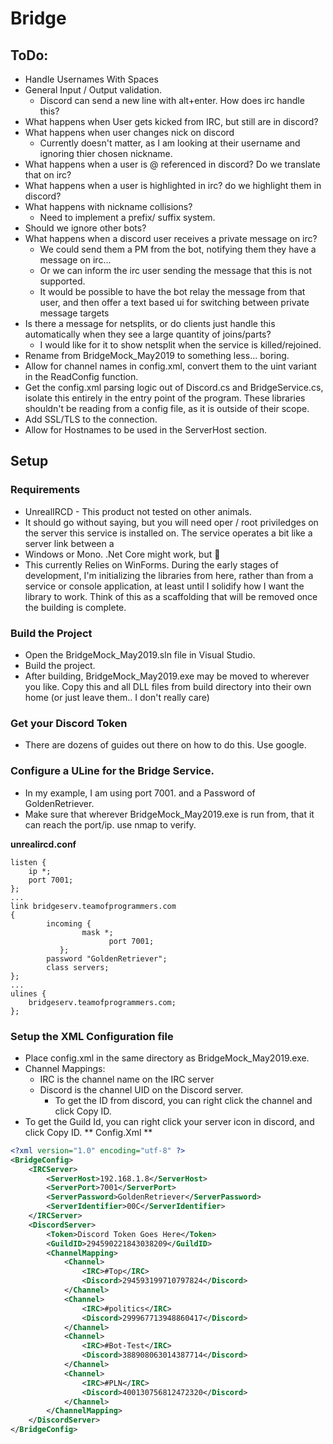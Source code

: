 # Bridge
## ToDo:
* Handle Usernames With Spaces
* General Input / Output validation. 
  * Discord can send a new line with alt+enter. How does irc handle this? 
* What happens when User gets kicked from IRC, but still are in discord?
* What happens when user changes nick on discord
  * Currently doesn't matter, as I am looking at their username and ignoring thier chosen nickname.
* What happens when a user is @ referenced in discord? Do we translate that on irc?
* What happens when a user is highlighted in irc? do we highlight them in discord?
* What happens with nickname collisions?
  * Need to implement a prefix/ suffix system. 
* Should we ignore other bots?
* What happens when a discord user receives a private message on irc?
  * We could send them a PM from the bot, notifying them they have a message on irc...
  * Or we can inform the irc user sending the message that this is not supported.
  * It would be possible to have the bot relay the message from that user, and then offer a text based ui for switching between private message targets
* Is there a message for netsplits, or do clients just handle this automatically when they see a large quantity of joins/parts? 
  * I would like for it to show netsplit when the service is killed/rejoined. 
* Rename from BridgeMock_May2019 to something less... boring. 
* Allow for channel names in config.xml, convert them to the uint variant in the ReadConfig function. 
* Get the config.xml parsing logic out of Discord.cs and BridgeService.cs, isolate this entirely in the entry point of the program. These libraries shouldn't be reading from a config file, as it is outside of their scope. 
* Add SSL/TLS to the connection.
* Allow for Hostnames to be used in the ServerHost section. 

## Setup
### Requirements
* UnrealIRCD - This product not tested on other animals. 
* It should go without saying, but you will need oper / root priviledges on the server this service is installed on. The service operates a bit like a server link between a 
* Windows or Mono. .Net Core might work, but 🤷
* This currently Relies on WinForms. During the early stages of development, I'm initializing the libraries from here, rather than from a service or console application, at least until I solidify how I want the library to work. Think of this as a scaffolding that will be removed once the building is complete. 

### Build the Project
* Open the BridgeMock_May2019.sln file in Visual Studio.
* Build the project.
* After building, BridgeMock_May2019.exe may be moved to wherever you like. Copy this and all DLL files from build directory into their own home (or just leave them.. I don't really care) 

### Get your Discord Token
* There are dozens of guides out there on how to do this. Use google. 

### Configure a ULine for the Bridge Service. 
* In my example, I am using port 7001. and a Password of GoldenRetriever. 
* Make sure that wherever BridgeMock_May2019.exe is run from, that it can reach the port/ip. use nmap to verify. 

**unrealircd.conf**
```
listen { 
	ip *;
	port 7001;
};
... 
link bridgeserv.teamofprogrammers.com
{
        incoming {
                mask *;
		              port 7001;
	       };
        password "GoldenRetriever";
        class servers;
};
...
ulines { 
	bridgeserv.teamofprogrammers.com;
};

```


### Setup the XML Configuration file
*  Place config.xml in the same directory as BridgeMock_May2019.exe.
* Channel Mappings:
  * IRC is the channel name on the IRC server
  * Discord is the channel UID on the Discord server.
    * To get the ID from discord, you can right click the channel and click Copy ID. 
* To get the Guild Id, you can right click your server icon in discord, and click Copy ID.
** Config.Xml **
```XML
<?xml version="1.0" encoding="utf-8" ?>
<BridgeConfig>
	<IRCServer>
		<ServerHost>192.168.1.8</ServerHost>
		<ServerPort>7001</ServerPort>
		<ServerPassword>GoldenRetriever</ServerPassword>
		<ServerIdentifier>00C</ServerIdentifier>
	</IRCServer>
	<DiscordServer>
		<Token>Discord Token Goes Here</Token>
		<GuildID>294590221843038209</GuildID>
		<ChannelMapping>
			<Channel>
				<IRC>#Top</IRC>
				<Discord>294593199710797824</Discord>
			</Channel>
			<Channel>
				<IRC>#politics</IRC>
				<Discord>299967713948860417</Discord>
			</Channel>
			<Channel>
				<IRC>#Bot-Test</IRC>
				<Discord>388908063014387714</Discord>
			</Channel>
			<Channel>
				<IRC>#PLN</IRC>
				<Discord>400130756812472320</Discord>
			</Channel>
		</ChannelMapping>
	</DiscordServer>
</BridgeConfig>
```
